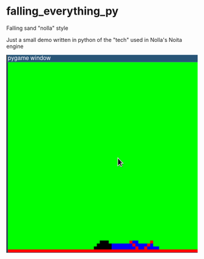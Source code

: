 # falling_everything_py
Falling sand "nolla" style

Just a small demo written in python of the "tech" used in Nolla's Noita engine

![Noita Sim](/images/noita.gif)
